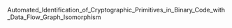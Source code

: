 Automated_Identification_of_Cryptographic_Primitives_in_Binary_Code_with_Data_Flow_Graph_Isomorphism
